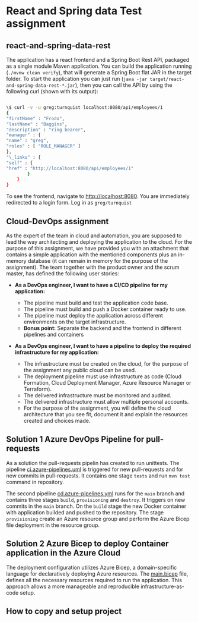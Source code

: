 # React and Spring data Test assignment

## react-and-spring-data-rest

The application has a react frontend and a Spring Boot Rest API, packaged as a single module Maven application.
You can build the application running (`./mvnw clean verify`), that will generate a Spring Boot flat JAR in the target folder.
To start the application you can just run (`java -jar target/react-and-spring-data-rest-*.jar`), then you can call the API by using the following curl (shown with its output):

```bash

\$ curl -v -u greg:turnquist localhost:8080/api/employees/1
{
"firstName" : "Frodo",
"lastName" : "Baggins",
"description" : "ring bearer",
"manager" : {
"name" : "greg",
"roles" : [ "ROLE_MANAGER" ]
},
"\_links" : {
"self" : {
"href" : "http://localhost:8080/api/employees/1"
        }
    }
}

```

To see the frontend, navigate to <http://localhost:8080>. You are immediately redirected to a login form. Log in as `greg/turnquist`

## Cloud-DevOps assignment

As the expert of the team in cloud and automation, you are supposed to lead the way architecting
and deploying the application to the cloud. For the purpose of this assignment, we have provided you with an attachment that contains a simple application with the mentioned components plus an in-memory database (it can remain in memory for the purpose of the assignment). The team together with the product owner and the scrum master, has defined the following user stories:

- **As a DevOps engineer, I want to have a CI/CD pipeline for my application:**

  - The pipeline must build and test the application code base.
  - The pipeline must build and push a Docker container ready to use.
  - The pipeline must deploy the application across different environments on the target infrastructure.
  - **Bonus point:** Separate the backend and the frontend in different pipelines and containers

- **As a DevOps engineer, I want to have a pipeline to deploy the required infrastructure for my application:**

  - The infrastructure must be created on the cloud, for the purpose of the assignment any public cloud can be used.
  - The deployment pipeline must use infrastructure as code (Cloud Formation, Cloud Deployment Manager, Azure Resource Manager or Terraform).
  - The delivered infrastructure must be monitored and audited.
  - The delivered infrastructure must allow multiple personal accounts.
  - For the purpose of the assignment, you will define the cloud architecture that you see fit, document it and explain the resources created and choices made.

## Solution 1 Azure DevOps Pipeline for pull-requests

As a solution the pull-requests pipelin has created to run unittests. The pipeline [ci.azure-pipelines.uml](.azure-pipelines/ci.azure-pipelines.yml) is triggered for new pull-requests and for new commits in pull-requests. It contains one stage `tests` and run `mvn test` command in repository.

The second pipeline [cd.azure-pipelines.yml](.azure-pipelines/ci.azure-pipelines.yml) runs for the `main` branch and contains three stages `build`, `provisioning` and `destroy`. It triggers on new commits in the `main` branch. On the `build` stage the new Docker container with application builded and pushed to the repository. The stage `provisioning` create an Azure resource group and perform the Azure Bicep file deployment in the resource group.

## Solution 2 Azure Bicep to deploy Container application in the Azure Cloud

The deployment configuration utilizes Azure Bicep, a domain-specific language for declaratively deploying Azure resources. The [main.bicep](./bicep/main.bicep) file, defines all the necessary resources required to run the application. This approach allows a more manageable and reproducible infrastructure-as-code setup.

## How to copy and setup project
